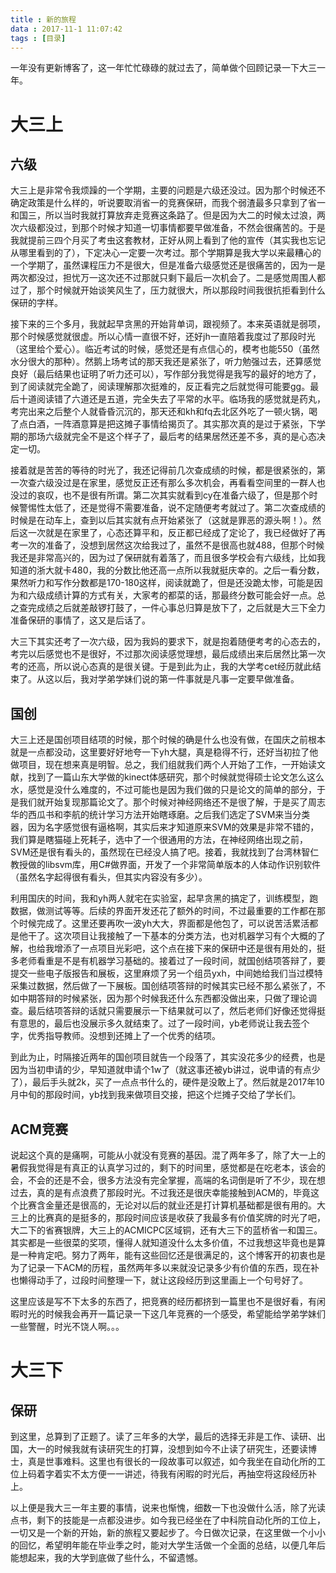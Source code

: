 ```yaml
---
title : 新的旅程
data : 2017-11-1 11:07:42
tags : [目录]
---
```


一年没有更新博客了，这一年忙忙碌碌的就过去了，简单做个回顾记录一下大三一年。

<!--more-->

# 大三上

## 六级

大三上是非常令我烦躁的一个学期，主要的问题是六级还没过。因为那个时候还不确定政策是什么样的，听说要取消省一的竞赛保研，而我个弱渣最多只拿到了省一和国三，所以当时我就打算放弃走竞赛这条路了。但是因为大二的时候太过浪，两次六级都没过，到那个时候才知道一切事情都要早做准备，不然会很痛苦的。于是我就提前三四个月买了考虫这套教材，正好从网上看到了他的宣传（其实我也忘记从哪里看到的了），下定决心一定要一次考过。那个学期算是我大学以来最糟心的一个学期了，虽然课程压力不是很大，但是准备六级感觉还是很痛苦的，因为一是两次都没过，担忧万一这次还不过那就只剩下最后一次机会了。二是感觉周围人都过了，那个时候就开始谈笑风生了，压力就很大，所以那段时间我很抗拒看到什么保研的字样。

接下来的三个多月，我就起早贪黑的开始背单词，跟视频了。本来英语就是弱项，那个时候感觉就很虚。所以心情一直很不好，还好jh一直陪着我度过了那段时光（这里给个爱心）。临近考试的时候，感觉还是有点信心的，模考也能550（虽然水分很大的那种）。然鹅上场考试的那天我还是紧张了，听力勉强过去，还算感觉良好（最后结果也证明了听力还可以），写作部分我觉得是我写的最好的地方了，到了阅读就完全跪了，阅读理解那次挺难的，反正看完之后就觉得可能要gg。最后十道阅读错了六道还是五道，完全失去了平常的水平。临场我的感觉就是药丸，考完出来之后整个人就昏昏沉沉的，那天还和kh和fq去北区外吃了一顿火锅，喝了点白酒，一阵酒意算是把这摊子事情给揭页了。其实那次真的是过于紧张，下学期的那场六级就完全不是这个样子了，最后考的结果居然还差不多，真的是心态决定一切。

接着就是苦苦的等待的时光了，我还记得前几次查成绩的时候，都是很紧张的，第一次查六级没过是在家里，感觉反正还有那么多次机会，再看看空间里的一群人也没过的哀叹，也不是很有所谓。第二次其实就看到cy在准备六级了，但是那个时候警惕性太低了，还是觉得不需要准备，说不定随便考考就过了。第二次查成绩的时候是在动车上，查到以后其实就有点开始紧张了（这就是罪恶的源头啊！）。然后这一次就是在家里了，心态还算平和，反正都已经成了定论了，我已经做好了再考一次的准备了，没想到居然这次给我过了，虽然不是很高也就488，但那个时候我还是非常高兴的，因为过了保研就有着落了，而且很多学校会有六级线，比如我知道的浙大就卡480，我的分数比他还高一点所以我就挺庆幸的。之后一看分数，果然听力和写作分数都是170-180这样，阅读就跪了，但是还没跪太惨，可能是因为和六级成绩计算的方式有关，大家考的都菜的话，那最终分数可能会好一点。总之查完成绩之后就差敲锣打鼓了，一件心事总归算是放下了，之后就是大三下全力准备保研的事情了，这又是后话了。

大三下其实还考了一次六级，因为我妈的要求下，就是抱着随便考考的心态去的，考完以后感觉也不是很好，不过那次阅读感觉理想，最后成绩出来后居然比第一次考的还高，所以说心态真的是很关键。于是到此为止，我的大学考cet经历就此结束了。从这以后，我对学弟学妹们说的第一件事就是凡事一定要早做准备。


## 国创

大三上还是国创项目结项的时候，那个时候的确是什么也没有做，在国庆之前根本就是一点都没动，这里要好好地夸一下yh大腿，真是稳得不行，还好当初拉了他做项目，现在想来真是明智。总之，我们组就我们两个人开始了工作，一开始读文献，找到了一篇山东大学做的kinect体感研究，那个时候就觉得硕士论文怎么这么水，感觉是没什么难度的，不过可能也是因为我们做的只是论文的简单的部分，于是我们就开始复现那篇论文了。那个时候对神经网络还不是很了解，于是买了周志华的西瓜书和李航的统计学习方法开始瞎琢磨。之后我们选定了SVM来当分类器，因为名字感觉很有逼格啊，其实后来才知道原来SVM的效果是非常不错的，我们算是瞎猫碰上死耗子，选中了一个很通用的方法，在神经网络出现之前，SVM还是很有看头的，虽然现在已经没人搞了吧。接着，我就找到了台湾林智仁教授做的libsvm库，用C#做界面，开发了一个非常简单版本的人体动作识别软件（虽然名字起得很有看头，但其实内容没有多少）。

利用国庆的时间，我和yh两人就宅在实验室，起早贪黑的搞定了，训练模型，跑数据，做测试等等。后续的界面开发还花了额外的时间，不过最重要的工作都在那个时候完成了。这里还要再吹一波yh大大，界面都是他包了，可以说苦活累活都是他干了。这次项目让我接触了一下基本的分类方法，也对机器学习有个大概的了解，也给我增添了一点项目光彩吧，这个点在接下来的保研中还是很有用处的，挺多老师看重是不是有机器学习基础的。接着过了一段时间，就国创结项答辩了，要提交一些电子版报告和展板，这里麻烦了另一个组员yxh，中间她给我们当过模特采集过数据，然后做了一下展板。国创结项答辩的时候其实已经不那么紧张了，不如中期答辩的时候紧张，因为那个时候我还什么东西都没做出来，只做了理论调查。最后结项答辩的话就只需要展示一下结果就可以了，然后老师们好像还觉得挺有意思的，最后也没展示多久就结束了。过了一段时间，yb老师说让我去签个字，优秀指导教师。没想到还摊上了一个优秀的结项。

到此为止，时隔接近两年的国创项目就告一个段落了，其实没花多少的经费，也是因为当初申请的少，早知道就申请个1w了（就这事还被yb讲过，说申请的有点少了），最后手头就2k，买了一点点书什么的，硬件是没敢上了。然后就是2017年10月中旬的那段时间，yb找到我来做项目交接，把这个烂摊子交给了学长们。


## ACM竞赛

说起这个真的是痛啊，可能从小就没有竞赛的基因。混了两年多了，除了大一上的暑假我觉得是有真正的认真学习过的，剩下的时间里，感觉都是在吃老本，该会的会，不会的还是不会，很多方法没有完全掌握，高端的名词倒是听了不少，现在想过去，真的是有点浪费了那段时光。不过我还是很庆幸能接触到ACM的，毕竟这个比赛含金量还是很高的，无论对以后的就业还是打计算机基础都是很有用的。大三上的比赛真的是挺多的，那段时间应该是收获了我最多有价值奖牌的时光了吧，大二下的省赛银牌，大三上的ACMICPC区域铜，还有大三下的蓝桥省一和国三。其实都是一些很菜的奖项，懂得人就知道没什么太多价值，不过我想这毕竟也是算是一种肯定吧。努力了两年，能有这些回忆还是很满足的，这个博客开的初衷也是为了记录一下ACM的历程，虽然两年多以来就没记录多少有价值的东西，现在补也懒得动手了，过段时间整理一下，就让这段经历到这里画上一个句号好了。

这里应该是写不下太多的东西了，把竞赛的经历都挤到一篇里也不是很好看，有闲暇时光的时候我会再开一篇记录一下这几年竞赛的一个感受，希望能给学弟学妹们一些警醒，时光不饶人啊。。。


# 大三下

## 保研

到这里，总算到了正题了。读了三年多的大学，最后的选择无非是工作、读研、出国，大一的时候我就有读研究生的打算，没想到如今不止读了研究生，还要读博士，真是世事难料。这里也有很长的一段故事可以叙述，如今我坐在自动化所的工位上码着字着实不太方便一一讲述，待我有闲暇的时光后，再抽空将这段经历补上。



以上便是我大三一年主要的事情，说来也惭愧，细数一下也没做什么活，除了光读点书，剩下的技能是一点都没进步。如今我已经坐在了中科院自动化所的工位上，一切又是一个新的开始，新的旅程又要起步了。今日做次记录，在这里做一个小小的回忆，希望明年能在毕业季之时，能对大学生活做一个全面的总结，以便几年后能想起来，我的大学到底做了些什么，不留遗憾。





